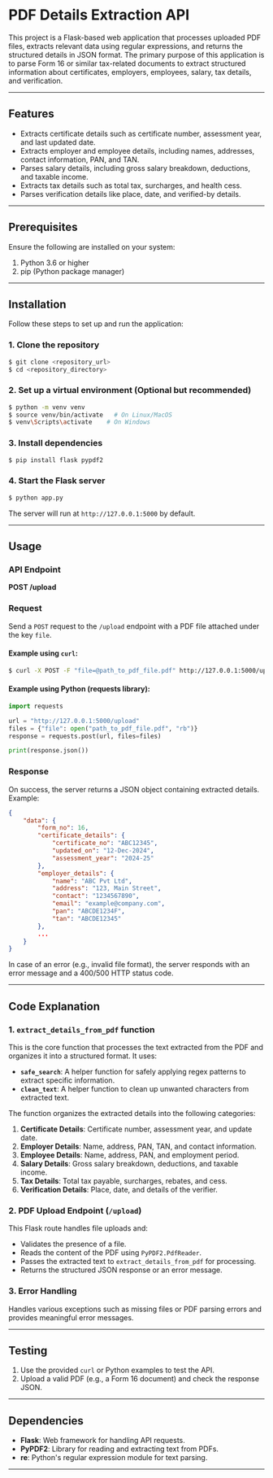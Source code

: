 # PDF Details Extraction API

This project is a Flask-based web application that processes uploaded PDF files, extracts relevant data using regular expressions, and returns the structured details in JSON format. The primary purpose of this application is to parse Form 16 or similar tax-related documents to extract structured information about certificates, employers, employees, salary, tax details, and verification.

---

## Features

- Extracts certificate details such as certificate number, assessment year, and last updated date.
- Extracts employer and employee details, including names, addresses, contact information, PAN, and TAN.
- Parses salary details, including gross salary breakdown, deductions, and taxable income.
- Extracts tax details such as total tax, surcharges, and health cess.
- Parses verification details like place, date, and verified-by details.

---

## Prerequisites

Ensure the following are installed on your system:

1. Python 3.6 or higher
2. pip (Python package manager)

---

## Installation

Follow these steps to set up and run the application:

### 1. Clone the repository
```bash
$ git clone <repository_url>
$ cd <repository_directory>
```

### 2. Set up a virtual environment (Optional but recommended)
```bash
$ python -m venv venv
$ source venv/bin/activate   # On Linux/MacOS
$ venv\Scripts\activate    # On Windows
```

### 3. Install dependencies
```bash
$ pip install flask pypdf2
```

### 4. Start the Flask server
```bash
$ python app.py
```

The server will run at `http://127.0.0.1:5000` by default.

---

## Usage

### API Endpoint
**POST /upload**

### Request
Send a `POST` request to the `/upload` endpoint with a PDF file attached under the key `file`.

#### Example using `curl`:
```bash
$ curl -X POST -F "file=@path_to_pdf_file.pdf" http://127.0.0.1:5000/upload
```

#### Example using Python (requests library):
```python
import requests

url = "http://127.0.0.1:5000/upload"
files = {"file": open("path_to_pdf_file.pdf", "rb")}
response = requests.post(url, files=files)

print(response.json())
```

### Response
On success, the server returns a JSON object containing extracted details. Example:
```json
{
    "data": {
        "form_no": 16,
        "certificate_details": {
            "certificate_no": "ABC12345",
            "updated_on": "12-Dec-2024",
            "assessment_year": "2024-25"
        },
        "employer_details": {
            "name": "ABC Pvt Ltd",
            "address": "123, Main Street",
            "contact": "1234567890",
            "email": "example@company.com",
            "pan": "ABCDE1234F",
            "tan": "ABCDE12345"
        },
        ...
    }
}
```

In case of an error (e.g., invalid file format), the server responds with an error message and a 400/500 HTTP status code.

---

## Code Explanation

### 1. **`extract_details_from_pdf` function**
This is the core function that processes the text extracted from the PDF and organizes it into a structured format. It uses:

- **`safe_search`**: A helper function for safely applying regex patterns to extract specific information.
- **`clean_text`**: A helper function to clean up unwanted characters from extracted text.

The function organizes the extracted details into the following categories:

1. **Certificate Details**: Certificate number, assessment year, and update date.
2. **Employer Details**: Name, address, PAN, TAN, and contact information.
3. **Employee Details**: Name, address, PAN, and employment period.
4. **Salary Details**: Gross salary breakdown, deductions, and taxable income.
5. **Tax Details**: Total tax payable, surcharges, rebates, and cess.
6. **Verification Details**: Place, date, and details of the verifier.

### 2. **PDF Upload Endpoint (`/upload`)**
This Flask route handles file uploads and:

- Validates the presence of a file.
- Reads the content of the PDF using `PyPDF2.PdfReader`.
- Passes the extracted text to `extract_details_from_pdf` for processing.
- Returns the structured JSON response or an error message.

### 3. **Error Handling**
Handles various exceptions such as missing files or PDF parsing errors and provides meaningful error messages.

---

## Testing

1. Use the provided `curl` or Python examples to test the API.
2. Upload a valid PDF (e.g., a Form 16 document) and check the response JSON.

---

## Dependencies

- **Flask**: Web framework for handling API requests.
- **PyPDF2**: Library for reading and extracting text from PDFs.
- **re**: Python's regular expression module for text parsing.

---
